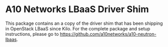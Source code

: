 # A10 Networks LBaaS Driver Shim

This package contains an a copy of the driver shim that has been shipping
in OpenStack LBaaS since Kilo. For the complete package and setup instructions,
please go to https://github.com/a10networks/a10-neutron-lbaas.
